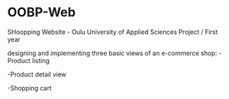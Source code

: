 # OOBP-Web
SHoopping Website - Oulu University of Applied Sciences Project / First year

designing and implementing three basic views of an e-commerce shop:
-Product listing

-Product detail view

-Shopping cart
